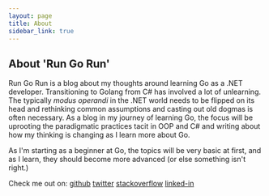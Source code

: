 ```yaml
---
layout: page
title: About
sidebar_link: true
---
```



## About 'Run Go Run'
<p class="message">Run Go Run is a blog about my thoughts around learning Go as a .NET developer. Transitioning to Golang from C# has involved a lot of unlearning. The typically <i>modus operandi</i> in the .NET world needs to be flipped on its head and rethinking common assumptions and casting out old dogmas is often necessary. As a blog in my journey of learning Go, the focus will be uprooting the paradigmatic practices tacit in OOP and C# and writing about how my thinking is changing as I learn more about Go.

As I'm starting as a beginner at Go, the topics will be very basic at first, and as I learn, they should become more advanced (or else something isn't right.)
</p>

Check me out on:
[github][my-github]
[twitter][twitter]
[stackoverflow][stackoverflow]
[linked-in](https://www.linkedin.com/in/jesse-anderson-99469349/)

[presence-io]: https://www.presence.io
[my-github]: http://github.com/jeryanders
[twitter]: https://www.twitter.com/atomdata
[stackoverflow]: https://stackoverflow.com/users/1798775/jranderson
